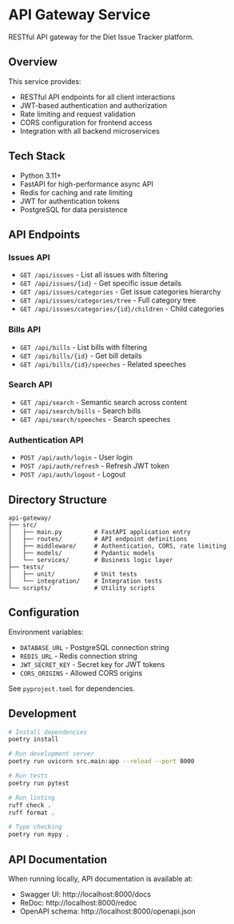 # API Gateway Service

RESTful API gateway for the Diet Issue Tracker platform.

## Overview

This service provides:
- RESTful API endpoints for all client interactions
- JWT-based authentication and authorization
- Rate limiting and request validation
- CORS configuration for frontend access
- Integration with all backend microservices

## Tech Stack

- Python 3.11+
- FastAPI for high-performance async API
- Redis for caching and rate limiting
- JWT for authentication tokens
- PostgreSQL for data persistence

## API Endpoints

### Issues API
- `GET /api/issues` - List all issues with filtering
- `GET /api/issues/{id}` - Get specific issue details
- `GET /api/issues/categories` - Get issue categories hierarchy
- `GET /api/issues/categories/tree` - Full category tree
- `GET /api/issues/categories/{id}/children` - Child categories

### Bills API
- `GET /api/bills` - List bills with filtering
- `GET /api/bills/{id}` - Get bill details
- `GET /api/bills/{id}/speeches` - Related speeches

### Search API
- `GET /api/search` - Semantic search across content
- `GET /api/search/bills` - Search bills
- `GET /api/search/speeches` - Search speeches

### Authentication API
- `POST /api/auth/login` - User login
- `POST /api/auth/refresh` - Refresh JWT token
- `POST /api/auth/logout` - Logout

## Directory Structure

```
api-gateway/
├── src/
│   ├── main.py         # FastAPI application entry
│   ├── routes/         # API endpoint definitions
│   ├── middleware/     # Authentication, CORS, rate limiting
│   ├── models/         # Pydantic models
│   └── services/       # Business logic layer
├── tests/
│   ├── unit/           # Unit tests
│   └── integration/    # Integration tests
└── scripts/            # Utility scripts
```

## Configuration

Environment variables:
- `DATABASE_URL` - PostgreSQL connection string
- `REDIS_URL` - Redis connection string
- `JWT_SECRET_KEY` - Secret key for JWT tokens
- `CORS_ORIGINS` - Allowed CORS origins

See `pyproject.toml` for dependencies.

## Development

```bash
# Install dependencies
poetry install

# Run development server
poetry run uvicorn src.main:app --reload --port 8000

# Run tests
poetry run pytest

# Run linting
ruff check .
ruff format .

# Type checking
poetry run mypy .
```

## API Documentation

When running locally, API documentation is available at:
- Swagger UI: http://localhost:8000/docs
- ReDoc: http://localhost:8000/redoc
- OpenAPI schema: http://localhost:8000/openapi.json
